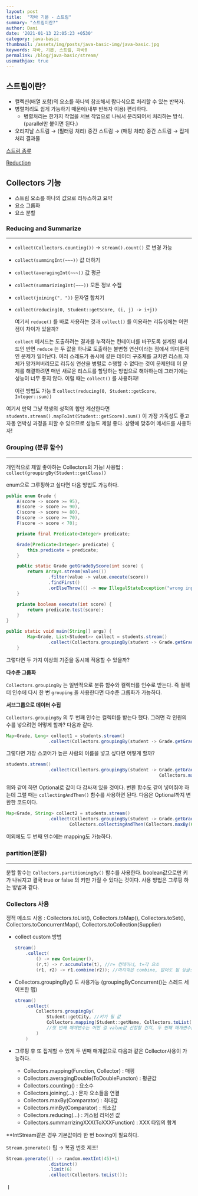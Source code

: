 ```yaml
---
layout: post
title:  "자바 기본 - 스트림"
summary: "스트림이란?"
author: Dani
date: '2021-01-13 22:05:23 +0530'
category: java-basic
thumbnail: /assets/img/posts/java-basic-img/java-basic.jpg
keywords: 자바, 기본, 스트림, 자바8
permalink: /blog/java-basic/stream/
usemathjax: true
---
```

## 스트림이란?

- 컬렉션(배열 포함)의 요소를 하나씩 참조해서 람다식으로 처리할 수 있는 반복자.
- 병렬처리도 쉽게 가능하기 때문에(내부 반복자 이용)  편리하다.
    - 병렬처리는 한가지 작업을 서브 작업으로 나눠서 분리되어서 처리하는 방식. (parallel만 붙이면 된다.)
- 오리지날 스트림 → (필터링 처리) 중간 스트림 → (매핑 처리) 중간 스트림 → 집계 처리 결과물

[스트림 종류](https://www.notion.so/2e3942c7df754531aee05105e1dcd687)

[Reduction](https://www.notion.so/23e7fa8179df4e0386bae6548f08cc2b)

## Collectors 기능

- 스트림 요소를 하나의 값으로 리듀스하고 요약
- 요소 그룹화
- 요소 분할

### Reducing and Summarize

---

- `collect(Collectors.counting())` → `stream().count()` 로 변경 가능
- `collect(summingInt(~~~))` 값 더하기
- `collect(averagingInt(~~~))` 값 평균
- `collect(summarizingInt(~~~))` 모든 정보 수집
- `collect(joining(", "))` 문자열 합치기
- `collect(reducing(0, Student::getScore, (i, j) -> i+j))`

    여기서 `reduce()` 를 바로 사용하는 것과 `collect()` 를 이용하는 리듀싱에는 어떤 점이 차이가 있을까?

    `collect` 메서드는 도출하려는 결과를 누적하는 컨테이너를 바꾸도록 설계된 메서드인 반면 `reduce` 는 두 값을 하나로 도출하는 불변형 연산이라는 점에서 의미론적인 문제가 일어난다. 여러 스레드가 동시에 같은 데이터 구조체를 고치면 리스트 자체가 망가져버리므로 리듀싱 연산을 병렬로 수행할 수 없다는 것이 문제인데 이 문제를 해결하려면 매번 새로운 리스트를 할당하는 방법으로 해야하는데 그러기에는 성능이 너무 좋지 않다. 이럴 때는 `collect()` 를 사용하자!

    이런 방법도 가능 !! `collect(reducing(0, Student::getScore, Integer::sum))` 

여기서 만약 그냥 학생의 성적의 합만 계산한다면 `students.stream().mapToInt(Student::getScore).sum()` 이 가장 가독성도 좋고 자동 언박싱 과정을 피할 수 있으므로 성능도 제일 좋다. 상황에 맞추어 메서드를 사용하자!

### Grouping (분류 함수)

---

개인적으로 제일 좋아하는 Collectors의 기능! 사용법 : `collect(groupingBy(Student::getClass))`

enum으로 그루핑하고 싶다면 다음 방법도 가능하다.

```java
public enum Grade {
    A(score -> score >= 95),
    B(score -> score >= 90),
    C(score -> score >= 80),
    D(score -> score >= 70),
    F(score -> score < 70);

    private final Predicate<Integer> predicate;

    Grade(Predicate<Integer> predicate) {
        this.predicate = predicate;
    }

    public static Grade getGradeByScore(int score) {
        return Arrays.stream(values())
                .filter(value -> value.execute(score))
                .findFirst()
                .orElseThrow(() -> new IllegalStateException("wrong input"));
    }

    private boolean execute(int score) {
        return predicate.test(score);
    }
}

public static void main(String[] args) {
        Map<Grade, List<Student>> collect = students.stream()
                .collect(Collectors.groupingBy(student -> Grade.getGradeByScore(student.getScore())));
    }
```

그렇다면 두 가지 이상의 기준을 동시에 적용할 수 있을까?

**다수준 그룹화**

`Collectors.groupingBy` 는 일반적으로 분류 함수와 컬렉터를 인수로 받는다. 즉 컬렉터 인수에 다시 한 번 `grouping` 을 사용한다면 다수준 그룹화가 가능하다.

**서브그룹으로 데이터 수집**

`Collectors.groupingBy` 의 두 번째 인수는 컬렉터를 받는다 했다. 그러면 각 인원의 수를 넣으려면 어떻게 할까? 다음과 같다.

```java
Map<Grade, Long> collect1 = students.stream()
                .collect(Collectors.groupingBy(student -> Grade.getGradeByScore(student.getScore()), Collectors.counting()));
```

그렇다면 가장 스코어가 높은 사람의 이름을 넣고 싶다면 어떻게 할까?

```java
students.stream()
                .collect(Collectors.groupingBy(student -> Grade.getGradeByScore(student.getScore()),
                                                          Collectors.maxBy(Comparator.comparingInt(Student::getScore))));
```

위와 같이 하면 Optional로 값이 다 감싸져 있을 것이다. 변환 함수도 같이 넣어줘야 하는데 그럴 때는 `collectingAndThen()` 함수를 사용하면 된다. 다음은 Optional까지 변환한 코드이다.

```java
Map<Grade, String> collect2 = students.stream()
                .collect(Collectors.groupingBy(student -> Grade.getGradeByScore(student.getScore()),
                        Collectors.collectingAndThen(Collectors.maxBy(Comparator.comparingInt(Student::getScore)), opt -> opt.get().getName())));
```

이외에도 두 번째 인수에는 mapping도 가능하다.

### partition(분할)

---

분할 함수는 `Collectors.partitioningBy()` 함수를 사용한다. boolean값으로만 키가 나눠지고 결국 true or false 의 키만 가질 수 있다는 것이다. 사용 방법은 그루핑 하는 방법과 같다.

### Collectors 사용

정적 메소드 사용 : Collectors.toList(), Collectors.toMap(), Collectors.toSet(), Collectors.toConcurrentMap(), Collectors.toCollection(Supplier<T>)

- collect custom 방법

    ```java
    stream()
    	.collect(
    		() -> new Container(),
    		(r,t) -> r.accumulate(t), //r= 컨테이너, t=각 요소
    		(r1, r2) -> r1.combine(r2)); //마지막은 combine, 없어도 됨 싱글스레드는
    ```

- Collectors.groupingBy() 도 사용가능 (groupingByConcurrent()는 스레드 세이프한 맵)

    ```java
    stream()
    	.collect(
    		Collectors.groupingBy(
    			Student::getCity, //키가 될 값
    			Collectors.mapping(Student::getName, Collectors.toList())
    			//첫 번째 매개변수는 어떤 걸 value값 선정할 건지, 두 번째 매개변수는 어떤 방식으로 저장할 건지
    		)
    	)
    ```

- 그루핑 후 또 집계할 수 있게 두 번째 매개값으로 다음과 같은 Collector사용이 가능하다.
    - Collectors.mapping(Function, Collector) : 매핑
    - Collectors.averagingDouble(ToDoubleFuncton) : 평균값
    - Collectors.counting() : 요소수
    - Collectors.joining(...) : 문자 요소들을 연결
    - Collectors.maxBy(Comparator) : 최대값
    - Collectors.minBy(Comparator) : 최소값
    - Collectors.reducing(...) : 커스텀 리덕션 값
    - Collectors.summarrizingXXX(ToXXXFunction) : XXX 타입의 합계

**IntStream같은 경우 기본값이라 한 번 boxing이 필요하다.

`Stream.generate()` 팁 → 복권 번호 제조!

```java
Stream.generate(() -> random.nextInt(45)+1)
                .distinct()
                .limit(6)
                .collect(Collectors.toList());
```

 ㅣ